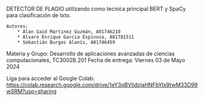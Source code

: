 DETECTOR DE PLAGIO utilizando como tecnica principal BERT y SpaCy para clasificación de txto.
    
    Autores:
        * Alan Said Martinez Guzmán, A01746210
        * Alvaro Enrique Garcia Espinosa, A01781511
        * Sebastián Burgos Alanís, A01746459

Materia y Grupo: Desarrollo de aplicaciones avanzadas de ciencias computacionales, TC3002B.201
Fecha de entrega: Viernes 03 de Mayo 2024

Liga para acceder al Google Colab: 
https://colab.research.google.com/drive/1eY3qBVIidzjaHNFbYlx9twM33D99wSRM?usp=sharing
